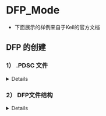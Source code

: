 # DFP_Mode
- 下面展示的样例来自于Keil的官方文档


  
## DFP 的创建

### 1） .PDSC 文件
<details>
  
#### 1.0）介绍

- CMSIS Pack 描述文件（Pack Description File）是 CMSIS-Pack 系统中的核心文件，用于描述和定义一个设备家族包（DFP, Device Family Pack）或其他软件包的内容和结构。
- 它通过 XML 格式来表达，包含关于设备、组件、库、驱动程序、示例代码等的信息，并为开发工具（如 Keil MDK、IAR 等）提供用于集成和管理这些资源的元数据。

#### 1.1）参考文档

- [CMSIS-Pack Components Documentation](https://www.keil.com/pack/doc/CMSIS_Dev/Pack/html/cp_SWComponents.html)
- [CMSIS-Pack DFP Creation Guide](https://www.keil.com/pack/doc/CMSIS_Dev/Pack/html/createPack_DFP.html#:~:text=A%20Software%20Pack%20that%20contains%20a%20%3Cdevices%3E%20element,device%20or%20a%20device%20family%20in%20more%20detail.)

#### 1.2）命名格式

- `Vendor.Name.pdsc`
- `Vendor` 为供应商名，在 `PACK.xsd` 中有登记，开发过程中使用“Generic:5”代替。
- `Name` 为家族名，如芯片 MVCM3 包含 MVCM3100 和 MVCM3200，则 `Name` 为 MVCM3。

#### 1.3）文件格式

##### 1.3.1）结构示例
```xml
<?xml version="1.0" encoding="UTF-8"?> <!--表示该文件使用 XML 1.0 标准并采用 UTF-8 编码。-->

<package schemaVersion="1.4.0" xmlns:xs="http://www.w3.org/2001/XMLSchema-instance" xs:noNamespaceSchemaLocation="PACK.xsd">
<!--定义整个软件包；指定该 .pdsc 文件所遵循的 CMSIS Pack 描述文件的架构版本；根据URL和PACK.xsd验证XML文档结构是否符合规范-->

    <vendor></vendor>                   <!--供应商-->
    <name></name>                       <!--家族名-->

    <url></url>                         <!--定义包的下载路径（若为空则Pack Installer显示Offline）-->
    <description></description>         <!--描述-->
    <supportContact></supportContact>   <!--联系方式联系方式-->
    <license>Docs/license.txt</license> <!--许可文件-->
    <releases></releases>               <!--发行的版本日期等信息-->
    <keywords></keywords>               <!--搜索用关键词-->

    <devices></devices>                 <!--见1.32)-->
    <conditions></conditions>           <!--见1.32)-->
    <components></components>           <!--见1.32)-->

</package>
```
##### 1.3.2）关键部分示例：
<details>
  
- 在下面的部分中，将为来自设备供应商MyVendor的虚拟设备族MVCM3创建DFP。
- 设备族由四个成员组成，分为两个子族。
- mvcm3系列的规格如下:  
![loading](asset/MVCM3.png "官方示例")

- 设备信息（devices）
```xml
<devices>
    <family Dfamily="MVCM3 Series" Dvendor="Generic:5">
    <processor Dcore="Cortex-M3" DcoreVersion="r2p1" Dfpu="0" Dmpu="0" Dendian="Little-endian"/>
    <description>
        The MVCM3 device family contains an ARM Cortex-M3 processor, running up to 100 MHz with a versatile set of on-chip peripherals.
    </description>
    <!-- ************************  Sub-family 'MVCM3100'  **************************** -->
    <subFamily DsubFamily="MVCM3100">
        <processor  Dclock="50000000"/>
        <!-- *************************  Device 'MVCM3110'  ***************************** -->
        <device Dname="MVCM3110">
        <memory     name="IROM1"  access="rx"       start="0x00000000"  size="0x4000"     startup="1"   default="1"/>
        <memory     name="IRAM1"  access="rw"       start="0x20000000"  size="0x0800"     init   ="0"   default="1"/>
        </device>
        <!-- *************************  Device 'MVCM3120'  ***************************** -->
        <device Dname="MVCM3120">
        <memory     name="IROM1"  access="rx"        start="0x00000000"  size="0x8000"     startup="1"   default="1"/>
        <memory     name="IRAM1"  access="rx"        start="0x20000000"  size="0x1000"     init   ="0"   default="1"/>
        </device>
    </subFamily>
    <!-- ************************  Sub Family 'MVCM3200'  **************************** -->
    <subFamily DsubFamily="MVCM3200">
        <processor  Dclock="100000000"/>
        <!-- *************************  Device 'MVCM3250'  ***************************** -->
        <device Dname="MVCM3250">
        <memory     name="IROM1"  access="rx"         start="0x00000000"  size="0x4000"     startup="1"   default="1"/>
        <memory     name="IRAM1"  access="rw"         start="0x20000000"  size="0x0800"     init   ="0"   default="1"/>
        </device>
        <!-- *************************  Device 'MVCM3260'  ***************************** -->
        <device Dname="MVCM3260">
        <memory     name="IROM1"  access="rx"         start="0x00000000"  size="0x8000"     startup="1"   default="1"/>
        <memory     name="IRAM1"  access="rw"         start="0x20000000"  size="0x1000"     init   ="0"   default="1"/>
        </device>
    </subFamily>
    </family>
</devices>
```
- 条件（conditions）
```xml
<conditions>
    <condition id="MVCM3 CMSIS-Core">
    <!-- conditions selecting Devices -->
    <description>MyVendor MVCM3 Series devices and CMSIS-Core (Cortex-M)</description>
    <require Cclass="CMSIS" Cgroup="Core"/>
    <require Dvendor="Generic:5" Dname="MVCM3*"/>
    </condition>
    
    <condition id="Startup ARM">
    <description>Startup assembler file for ARMCC</description>
    <require Tcompiler="ARMCC"/>
    </condition>

    <condition id="Startup GCC">
    <description>Startup assembler file for GCC</description>
    <require Tcompiler="GCC"/>
    </condition>

    <condition id="Startup IAR">
    <description>Startup assembler file for IAR</description>
    <require Tcompiler="IAR"/>
    </condition>
</conditions>
```                
- 组件（components）
```xml
<components>
    <component Cclass="Device" Cgroup="Startup" Cversion="0.0.1" condition="MVCM3 CMSIS-Core">
    <description>System Startup for MyVendor MVCM3 Series</description>
    <files>
        <!--  include folder -->
        <file category="include" name="Device/Include/"/>
        <file category="source"  name="Device/Source/ARM/startup_MVCM3.s" attr="config" condition="Startup ARM" version="1.0.0"/>
        <file category="source"  name="Device/Source/GCC/startup_MVCM3.s" attr="config" condition="Startup GCC" version="1.0.0"/>
        <file category="source"  name="Device/Source/IAR/startup_MVCM3.s" attr="config" condition="Startup IAR" version="1.0.0"/>
        <file category="source"  name="Device/Source/system_MVCM3.c"  attr="config" version="1.0.0"/>
    </files>
    </component>
</components>
```
</details>
</details>

### 2） DFP文件结构  
<details>  

#### 2.1）示例结构如下图：
  
![loading](asset/struct.png "示例结构")

#### 2.2）Device:

- 放置启动文件（startup_device.s）、系统文件（system_device.c system_device.h）、寄存器文件（device.h）等文件。

![loading](asset/device.png "device")

##### 2.2.1）startup_device.s：

- 设备上电或复位后执行的第一段代码。它负责在硬件复位后初始化堆栈、设置中断向量表、初始化全局和静态变量，并最终跳转到主程序的 main() 函数。

##### 2.2.2）system_device.c：

- 设备初始化的核心文件，负责对系统时钟、外设时钟、内存布局等进行配置。包含了 SystemInit() 函数，该函数在设备启动时被 startup_device.s 调用，进行硬件初始化。

##### 2.2.3）system_device.h：

- 为 system_device.c 中的系统初始化函数提供声明，同时包含一些与系统初始化相关的常量、宏和外部变量声明（如 SystemCoreClock）。

##### 2.2.4）device.h：

- 定义设备的外设寄存器映射、位域、内存地址等内容，使开发者可以通过结构体和宏访问设备外设。

#### 2.3）Flash:
- 参考文档：
  - [Flash Programming](https://www.keil.com/pack/doc/CMSIS_Dev/Pack/html/flashAlgorithm.html) 
- 示例：
![loading](asset/flash.png "flash")

##### 2.3.1）操作流程：  

- 1）将以下文件复制到你的 Vendor.Device.Version/Flash下
  - 一般位于Keil_v5\ARM\Flash\_Template路径下（v540版本）
  - 其中的FlashOS.h位于上级目录（v540版本）
![loading](asset/flash0.png "flash0") 
- 2）修改其中的三个工程文件，将“NewDevice”替换为你的设备名
- 3）修改其中的FlashDev.c和FlashPrg.c文件
- 4）通过Keil生成FLM文件

##### 2.3.2）修改FlashDev.c：  
- 1）介绍：
  - 定义一个FlashDevice结构体用于描述 Flash 设备的详细特性描述，包括设备的大小、扇区布局、页大小等信息。
  - 为工具提供必要的元数据，以便在进行 Flash 操作（如擦除、编程、读取）时，能够正确处理设备的存储布局。
- 2）示例：
  ```c
    struct FlashDevice const FlashDevice  =  {
       FLASH_DRV_VERS,             // 驱动版本
       "Example Flash",            // 设备名称
       ONCHIP,                     // 设备类型（片上 Flash）
       0x08000000,                 // 起始地址
       0x00100000,                 // 总大小 (1MB)
       256,                        // 页大小
       0,                          // 保留
       0xFF,                       // 擦除后的默认值
       5000,                       // 编程超时（毫秒）
       10000,                      // 擦除超时（毫秒）
       
       // 扇区布局
       0x08000000, 0x1000,    // 每个扇区 4KB
       0x08010000, 0x20000,   // 每个扇区 128KB
       SECTOR_END 
    };
  ```

##### 2.3.3）修改FlashPrg.c：  
- 1）介绍：
  - Keil 环境下的 Flash 编程算法的实现文件，它通过与 Flash 控制器的直接交互来完成擦除、写入、校验等操作。
- 2）示例：
  ```c
  int Init (unsigned long adr, unsigned long clk, unsigned long fnc) {
  
    CacheOpt(0);
  
  //  base_adr = adr & ~(BANK1_SIZE - 1);          // Align to Size Boundary
  
    // Zero Wait State
    FLASH->ACR  = 0x00000000;
  
    /* Disable Prefetch Buffer */
    FLASH->ACR &= ~FLASH_ACR_PRFTBE;
  
    /* Flash 0 wait state */
    FLASH->ACR &= (uint32_t)((uint32_t)~FLASH_ACR_LATENCY);
    FLASH->ACR |= (uint32_t)FLASH_ACR_LATENCY_6; 
  
    // Unlock Flash    
    FLASH->KEYR  = FLASH_KEY1;
    FLASH->KEYR  = FLASH_KEY2;
  
    // Test if IWDG is running (IWDG in HW mode)
    if ((FLASH->OBR & 0x04) == 0x00) {
      // Set IWDG time out to ~32.768 second
      IWDG->KR  = 0x5555;                         // Enable write access to IWDG_PR and IWDG_RLR     
      IWDG->PR  = 0x06;                           // Set prescaler to 256  
      IWDG->RLR = 4095;                           // Set reload value to 4095
    }
  
    return (0);
  }
  
  int UnInit (unsigned long fnc) {
  
    // Lock Flash
    FLASH->CR  |=  FLASH_LOCK;
  
    return (0);
  }
  int EraseChip (void) {

  FLASH->CR  |=  FLASH_MER;                     // Mass Erase Enabled
  FLASH->CR  |=  FLASH_STRT;                    // Start Erase

  while (FLASH->SR  & FLASH_BSY) {
    IWDG->KR = 0xAAAA;                          // Reload IWDG
  }

  FLASH->CR  &= ~FLASH_MER;                     // Mass Erase Disabled

  return (0);                                   // Done
 }
 
 int EraseSector (unsigned long adr) {
  
      FLASH->CR  |=  FLASH_PER;                   // Page Erase Enabled 
      FLASH->AR   =  adr;                         // Page Address
      FLASH->CR  |=  FLASH_STRT;                  // Start Erase
  
      while (FLASH->SR  & FLASH_BSY) {
        IWDG->KR = 0xAAAA;                        // Reload IWDG
      }
  
      FLASH->CR  &= ~FLASH_PER;                   // Page Erase Disabled 
  
    return (0);                                   // Done
  }
  
  int ProgramPage (unsigned long adr, unsigned long sz, unsigned char *buf) {
  
    sz = (sz + 1) & ~1;                           // Adjust size for Half Words
    
      while (sz) {
  
        FLASH->CR  |=  FLASH_PG;                  // Programming Enabled
  
        M16(adr) = *((unsigned short *)buf);      // Program Half Word
        while (FLASH->SR  & FLASH_BSY);
  
        FLASH->CR  &= ~FLASH_PG;                  // Programming Disabled
  
        // Check for Errors
        if (FLASH->SR  & (FLASH_PGERR | FLASH_WRPRTERR)) {
          FLASH->SR  |= FLASH_PGERR | FLASH_WRPRTERR;
          return (1);                             // Failed
        }
  
        // Go to next Half Word
        adr += 2;
        buf += 2;
        sz  -= 2;
      }
  
    return (0);                                   // Done
  }
  ```
##### 2.3.4）生成FLM：  

#### 2.4）SVD:

![loading](asset/svd.png "svd")

</details>

### 3） 生成PACK
<details>

#### 3.1）gen_pack.sh脚本的使用 

</details>
